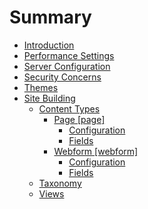 # Summary

* [Introduction](README.md)
* [Performance Settings](performance.md)
* [Server Configuration](server_configuration.md)
* [Security Concerns](security_concerns.md)
* [Themes](themes.md)
* [Site Building](site_building.md)
   * [Content Types](content_types.md)
       * [Page [page]](page.md)
           * [Configuration](page_configuration.md)
           * [Fields](page_fields.md)
       * [Webform [webform]](webform.md)
           * [Configuration](webform_configuration.md)
           * [Fields](webform_fields.md)
   * [Taxonomy](taxonomy.md)
   * [Views](views.md)

